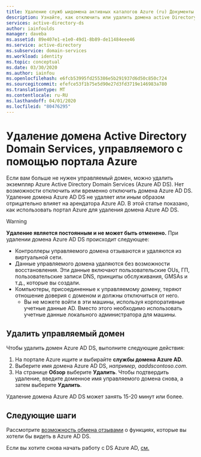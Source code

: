 ```yaml
---
title: Удаление служб ыидомена активных каталогов Azure (ru) Документы Майкрософт
description: Узнайте, как отключить или удалить домена active Directory Domain Services, управляемый с помощью портала Azure
services: active-directory-ds
author: iainfoulds
manager: daveba
ms.assetid: 89e407e1-e1e0-49d1-8b89-de11484eee46
ms.service: active-directory
ms.subservice: domain-services
ms.workload: identity
ms.topic: conceptual
ms.date: 03/30/2020
ms.author: iainfou
ms.openlocfilehash: e6fcb53995fd255386e5b291937d6d50c850c724
ms.sourcegitcommit: efefce53f1b75e5d90e27d3fd3719e146983a780
ms.translationtype: MT
ms.contentlocale: ru-RU
ms.lasthandoff: 04/01/2020
ms.locfileid: "80476295"
---
```

# <a name="delete-an-azure-active-directory-domain-services-managed-domain-using-the-azure-portal"></a>Удаление домена Active Directory Domain Services, управляемого с помощью портала Azure

Если вам больше не нужен управляемый домен, можно удалить экземпляр Azure Active Directory Domain Services (Azure AD DS). Нет возможности отключить или временно отключить домена Azure AD DS. Удаление домена Azure AD DS не удаляет или иным образом отрицательно влияет на арендатора Azure AD. В этой статье показано, как использовать портал Azure для удаления домена Azure AD DS.

> [!WARNING]
> **Удаление является постоянным и не может быть отменено.**
> При удалении домена Azure AD DS происходит следующее:
>   * Контроллеры управляемого домена отзываются и удаляются из виртуальной сети.
>   * Данные управляемого домена удаляются без возможности восстановления. Эти данные включают пользовательские OUs, ГП, пользовательские записи DNS, принципы обслуживания, GMSAs и т.д., которые вы создали.
>   * Компьютеры, присоединенные к управляемому домену, теряют отношение доверия с доменом и должны отключиться от него.
>       * Вы не можете войти в эти машины, используя корпоративные учетные данные AD. Вместо этого необходимо использовать учетные данные локального администратора для машины.

## <a name="delete-the-managed-domain"></a>Удалить управляемый домен

Чтобы удалить домен Azure AD DS, выполните следующие действия:

1. На портале Azure ищите и выбирайте **службы домена Azure AD.**
1. Выберите имя домена Azure AD DS, *например, aaddscontoso.com.*
1. На странице **Обзор** выберите **Удалить**. Чтобы подтвердить удаление, введите доменное имя управляемого домена снова, а затем выберите **Удалить**.

Удаление домена Azure AD DS может занять 15-20 минут или более.

## <a name="next-steps"></a>Следующие шаги

Рассмотрите [возможность обмена отзывами][feedback] о функциях, которые вы хотели бы видеть в Azure AD DS.

Если вы хотите снова начать работу с DS Azure AD, [см.][create-instance]

<!-- INTERNAL LINKS -->
[feedback]: contact-us.md
[create-instance]: tutorial-create-instance.md
